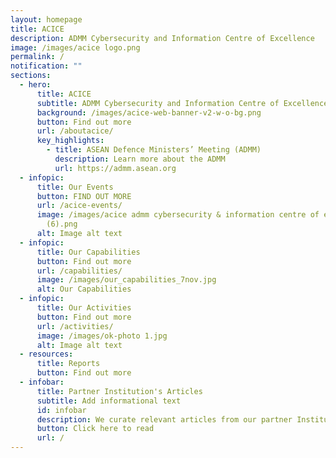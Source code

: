 ```yaml
---
layout: homepage
title: ACICE
description: ADMM Cybersecurity and Information Centre of Excellence
image: /images/acice logo.png
permalink: /
notification: ""
sections:
  - hero:
      title: ACICE
      subtitle: ADMM Cybersecurity and Information Centre of Excellence
      background: /images/acice-web-banner-v2-w-o-bg.png
      button: Find out more
      url: /aboutacice/
      key_highlights:
        - title: ASEAN Defence Ministers’ Meeting (ADMM)
          description: Learn more about the ADMM
          url: https://admm.asean.org
  - infopic:
      title: Our Events
      button: FIND OUT MORE
      url: /acice-events/
      image: /images/acice admm cybersecurity & information centre of excellence
        (6).png
      alt: Image alt text
  - infopic:
      title: Our Capabilities
      button: Find out more
      url: /capabilities/
      image: /images/our_capabilities_7nov.jpg
      alt: Our Capabilities
  - infopic:
      title: Our Activities
      button: Find out more
      url: /activities/
      image: /images/ok-photo 1.jpg
      alt: Image alt text
  - resources:
      title: Reports
      button: Find out more
  - infobar:
      title: Partner Institution's Articles
      subtitle: Add informational text
      id: infobar
      description: We curate relevant articles from our partner Institutions and Experts
      button: Click here to read
      url: /
---
```

